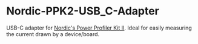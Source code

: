 # Nordic-PPK2-USB_C-Adapter
USB-C adapter for [Nordic's Power Profiler Kit II](https://www.nordicsemi.com/Products/Development-hardware/Power-Profiler-Kit-2). Ideal for easily measuring the current drawn by a device/board.
